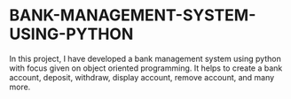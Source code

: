 # BANK-MANAGEMENT-SYSTEM-USING-PYTHON
In this project, I have developed a bank management system using python with focus given on object oriented programming. It helps to create a bank account, deposit, withdraw, display account, remove account, and many more.
